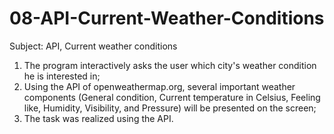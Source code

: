 # 08-API-Current-Weather-Conditions


Subject: API, Current weather conditions

1. The program interactively asks the user which city's weather condition he is interested in;
2. Using the API of openweathermap.org, several important weather 
   components (General condition, Current temperature in Celsius, Feeling like, Humidity, 
   Visibility, and Pressure) will be presented on the screen;
3. The task was realized using the API.
